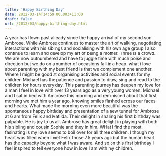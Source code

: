 ```yaml
---
title: 'Happy Birthing Day'
date: 2012-03-14T14:59:00.003+11:00
draft: false
url: /2012/03/happy-birthing-day.html
---
```


A year has flown past already since the happy arrival of my second son Ambrose. While Ambrose continues to master the art of walking, negotiating interactions with his siblings and socialising with his own age group I also continue to learn and develop my art of being a mother. Three is a crowd. We are now outnumbered and have to juggle time with much poise and direction but we do on a number of occasions fall in a heap. what i love about parenting with my best friend is that we complement one another. Where I might be good at organising activities and social events for my children Michael has the patience and passion to draw, sing and read to the children for hours every day. This parenting journey has deepen my love for a man I feel in love with over 13 years ago as a very young women. Michael and I sat in bed with Ambrose this morning and reminisced about that first morning we met him a year ago. knowing smiles flashed across our faces and hearts. What made the morning even more beautiful was the spontaneous happy birthday and presentation of a new tunnel for Ambrose at 6 am from Felix and Matilda. Their delight in sharing his first birthday was palpable. He is joy to us all. Ambrose has great delight in playing with both his sibling and cousin Sophie and they in him. WHat I find the most fasinating is my love seems to boil over for all three children. I though my heart was filled when I met Felix those 7.5 years ago but the human heart has the capacity beyond what I was aware. And so on this first birthday I feel inspired to tell everyone how in love I am with my children.